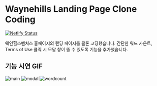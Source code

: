# Waynehills Landing Page Clone Coding

[![Netlify Status](https://api.netlify.com/api/v1/badges/5963d50d-ecc2-4ffd-84cf-40d4869bd3b4/deploy-status)](https://app.netlify.com/sites/naughty-pike-cced16/deploys)

웨인힐스벤처스 홈페이지의 랜딩 페이지를 클론 코딩했습니다. 간단한 워드 카운트, Terms of Use 클릭 시 모달 창이 뜰 수 있도록 기능을 추가했습니다.

## 기능 시연 GIF

![main](https://user-images.githubusercontent.com/71304578/132903454-7c0676d0-4256-431c-9c13-197e3cb113c0.gif)
![modal](https://user-images.githubusercontent.com/71304578/132903471-49e1b06d-5544-406b-9f0b-99120064c19e.gif)
![wordcount](https://user-images.githubusercontent.com/71304578/132903478-650178c7-2abb-41a3-84ed-875664052165.gif)
